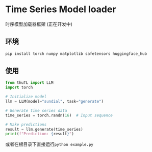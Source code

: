# Time Series Model loader
时序模型加载器框架 (正在开发中)

## 环境
```bash
pip install torch numpy matplotlib safetensors huggingface_hub
```

## 使用
```python
from thuTL import LLM
import torch

# Initialize model
llm = LLM(model="sundial", task="generate")

# Generate time series data
time_series = torch.randn(16)  # Input sequence

# Make predictions
result = llm.generate(time_series)
print(f"Prediction: {result}")
```
或者在根目录下直接运行`python example.py`